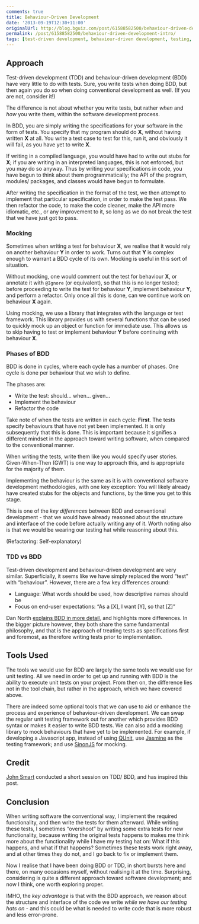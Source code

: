 ```yaml
---
comments: true
title: Behaviour-Driven Development
date: '2013-09-19T12:30+11:00'
originalUrl: http://blog.bguiz.com/post/61588582500/behaviour-driven-development-intro
permalink: /post/61588582500/behaviour-driven-development-intro/
tags: [test-driven development, behaviour-driven development, testing, mocking]
---
```


<h2>Approach</h2>

<p>Test-driven development (TDD) and behaviour-driven development (BDD) have very little to do with tests. Sure, you write tests when doing BDD, but then again you do so when doing conventional development as well. (If you are not, consider it!)</p>

<p>The difference is not about whether you write tests, but rather <em>when</em> and <em>how</em> you write them, within the software development process.</p>

<p>In BDD, you are simply writing the specifications for your software in the form of tests. You specify that my program should do <strong>X</strong>, without having written <strong>X</strong> at all. You write a test case to test for this, run it, and obviously it will fail, as you have yet to write <strong>X</strong>.</p>

<p>If writing in a compiled language, you would have had to write out stubs for <strong>X</strong>; if you are writing in an interpreted languages, this is not enforced, but you may do so anyway. Thus by writing your specifications in code, you have begun to think about them programmatically; the API of the program, modules/ packages, and classes would have begun to formulate.</p>

<p>After writing the specification in the format of the test, we then attempt to implement that particular specification, in order to make the test pass. We then refactor the code, to make the code cleaner, make the API more idiomatic, etc., or any improvement to it, so long as we do not break the test that we have just got to pass.</p>

<h3>Mocking</h3>

<p>Sometimes when writing a test for behaviour <strong>X</strong>, we realise that it would rely on another behaviour <strong>Y</strong> in order to work. Turns out that <strong>Y</strong> is complex enough to warrant a BDD cycle of its own. Mocking is useful in this sort of situation.</p>

<p>Without mocking, one would comment out the test for behaviour <strong>X</strong>, or annotate it with <code>@Ignore</code> (or equivalent), so that this is no longer tested; before proceeding to write the test for behaviour <strong>Y</strong>, implement behaviour <strong>Y</strong>, and perform a refactor. Only once all this is done, can we continue work on behaviour <strong>X</strong> again.</p>

<p>Using mocking, we use a library that integrates with the language or test framework. This library provides us with several functions that can be used to quickly mock up an object or function for immediate use. This allows us to skip having to test or implement behaviour <strong>Y</strong> before continuing with behaviour <strong>X</strong>.</p>

<h3>Phases of BDD</h3>

<p>BDD is done in cycles, where each cycle has a number of phases. One cycle is done per behaviour that we wish to define.</p>

<p>The phases are:</p>

<ul><li>Write the test: should&#8230; when&#8230; given&#8230;</li>
<li>Implement the behaviour</li>
<li>Refactor the code</li>
</ul><p>Take note of when the tests are written in each cycle: <strong>First</strong>. The tests specify behaviours that have not yet been implemented. It is only subsequently that this is done. This is important because it signifies a different mindset in the approach toward writing software, when compared to the conventional manner.</p>

<p>When writing the tests, write them like you would specify user stories. Given-When-Then (GWT) is one way to approach this, and is appropriate for the majority of them.</p>

<p>Implementing the behaviour is the same as it is with conventional software development methodologies, with one key exception: You will likely already have created stubs for the objects and functions, by the time you get to this stage.</p>

<p>This is one of the <em>key differences</em> between BDD and conventional development - that we would have already reasoned about the structure and interface of the code before actually writing any of it. Worth noting also is that we would be wearing our testing hat while reasoning about this.</p>

<p>(Refactoring: Self-explanatory)</p>

<h3>TDD vs BDD</h3>

<p>Test-driven development and behaviour-driven development are very similar. Superficially, it seems like we have simply replaced the word &#8220;test&#8221; with &#8220;behaviour&#8221;. However, there are a few key differences around:</p>

<ul><li>Language: What words should be used, how descriptive names should be</li>
<li>Focus on end-user expectations: &#8220;As a [X], I want [Y], so that [Z]&#8221;</li>
</ul><p>Dan North <a href="http://dannorth.net/introducing-bdd" target="_blank">explains BDD in more detail</a>, and highlights more differences. In the bigger picture however, they both share the same fundamental philosophy, and that is the approach of treating tests as specifications first and foremost, as therefore writing tests prior to implementation.</p>

<h2>Tools Used</h2>

<p>The tools we would use for BDD are largely the same tools we would use for unit testing. All we need in order to get up and running with BDD is the ability to execute unit tests on your project. From then on, the difference lies not in the tool chain, but rather in the approach, which we have covered above.</p>

<p>There are indeed some optional tools that we can use to aid or enhance the process and experience of behaviour-driven development. We can swap the regular unit testing framework out for another which provides BDD syntax or makes it easier to write BDD tests. We can also add a mocking library to mock behaviours that have yet to be implemented. For example, if developing a Javascript app, instead of using <a href="http://qunitjs.com/" target="_blank">QUnit</a>, use <a href="http://pivotal.github.io/jasmine/" target="_blank">Jasmine</a> as the testing framework; and use <a href="http://sinonjs.org/" target="_blank">SinonJS</a> for mocking.</p>

<h2>Credit</h2>

<p><a href="https://twitter.com/wakaleo" target="_blank">John Smart</a> conducted a short session on TDD/ BDD, and has inspired this post.</p>

<h2>Conclusion</h2>

<p>When writing software the conventional way, I implement the required functionality, and then write the tests for them afterward. While writing these tests, I sometimes &#8220;overshoot&#8221; by writing some extra tests for new functionality, because writing the original tests happens to makes me think more about the functionality while I have my testing hat on: What if this happens, and what if that happens? Sometimes these tests work right away, and at other times they do not, and I go back to fix or implement them.</p>

<p>Now I realise that I have been doing BDD or TDD, in short bursts here and there, on many occasions myself, without realising it at the time. Surprising, considering is quite a different approach toward software development; and now I think, one worth exploring proper.</p>

<p>IMHO, the <em>key advantage</em> is that with the BDD approach, we reason about the structure and interface of the code we write <em>while we have our testing hats on</em> - and this could be what is needed to write code that is more robust and less error-prone.</p>